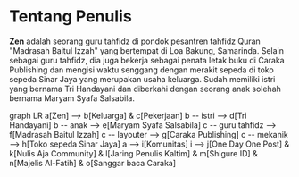 # Tentang Penulis

**Zen** adalah seorang guru tahfidz di pondok pesantren tahfidz Quran "Madrasah Baitul Izzah" yang bertempat di Loa Bakung, Samarinda. Selain sebagai guru tahfidz, dia juga bekerja sebagai penata letak buku di Caraka Publishing dan mengisi waktu senggang dengan merakit sepeda di toko sepeda Sinar Jaya yang merupakan usaha keluarga. Sudah memiliki istri yang bernama Tri Handayani dan diberkahi dengan seorang anak solehah bernama Maryam Syafa Salsabila.

<div class="mermaid">
graph LR
 a[Zen] --> b[Keluarga] & c[Pekerjaan]
 b -- istri --> d[Tri Handayani]
 b -- anak --> e[Maryam Syafa Salsabila]
 c -- guru tahfidz --> f[Madrasah Baitul Izzah]
 c -- layouter --> g[Caraka Publishing]
 c -- mekanik --> h[Toko sepeda Sinar Jaya]
 a --> i[Komunitas]
 i --> j[One Day One Post] & k[Nulis Aja Community] & l[Jaring Penulis Kaltim] & m[Shigure ID] & n[Majelis Al-Fatih] & o[Sanggar baca Caraka]
</div>